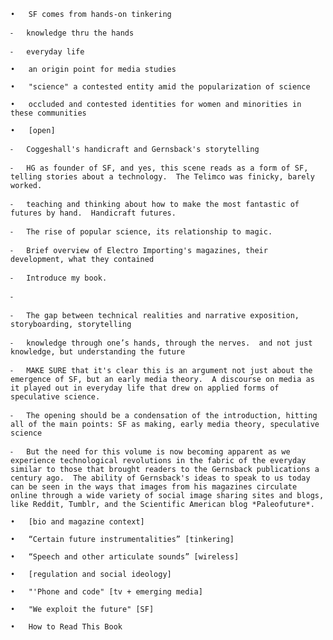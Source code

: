 	•	SF comes from hands-on tinkering

	⁃	knowledge thru the hands

	⁃	everyday life

	•	an origin point for media studies

	•	"science" a contested entity amid the popularization of science

	•	occluded and contested identities for women and minorities in these communities

	•	[open]

	⁃	Coggeshall's handicraft and Gernsback's storytelling

	⁃	HG as founder of SF, and yes, this scene reads as a form of SF, telling stories about a technology.  The Telimco was finicky, barely worked.

	⁃	teaching and thinking about how to make the most fantastic of futures by hand.  Handicraft futures.

	⁃	The rise of popular science, its relationship to magic.

	⁃	Brief overview of Electro Importing's magazines, their development, what they contained

	⁃	Introduce my book.

	⁃	

	⁃	The gap between technical realities and narrative exposition, storyboarding, storytelling

	⁃	knowledge through one’s hands, through the nerves.  and not just knowledge, but understanding the future

	⁃	MAKE SURE that it's clear this is an argument not just about the emergence of SF, but an early media theory.  A discourse on media as it played out in everyday life that drew on applied forms of speculative science.

	⁃	The opening should be a condensation of the introduction, hitting all of the main points: SF as making, early media theory, speculative science

	⁃	But the need for this volume is now becoming apparent as we experience technological revolutions in the fabric of the everyday similar to those that brought readers to the Gernsback publications a century ago.  The ability of Gernsback's ideas to speak to us today can be seen in the ways that images from his magazines circulate online through a wide variety of social image sharing sites and blogs, like Reddit, Tumblr, and the Scientific American blog *Paleofuture*. 

	•	[bio and magazine context]

	•	“Certain future instrumentalities” [tinkering]

	•	“Speech and other articulate sounds” [wireless]

	•	[regulation and social ideology]

	•	"'Phone and code" [tv + emerging media]

	•	"We exploit the future" [SF]

	•	How to Read This Book